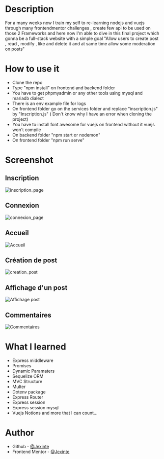 # Description

For a many weeks now I train my self to re-learning nodejs and vuejs through many frontendmentor challenges , create few api to be used on those 2 Frameworks and here now I'm able to dive in this final project which gonna be a full-stack website with a simple goal "Allow users to create post , read , modify , like and delete it and at same time allow some moderation on posts"


# How to use it
 - Clone the repo
 - Type "npm install" on frontend and backend folder
 - You have to get phpmyadmin or any other tools using mysql and mariadb dialect
 - There is an env example file for logs
 - On frontend folder go on the services folder and replace "inscription.js" by "Inscription.js" ( Don't know why I have an error when cloning the project)
 - You have to install font awesome for vuejs on frontend without it vuejs won't compile 
 - On backend folder "npm start or nodemon"
 - On frontend folder "npm run serve"


# Screenshot 

## Inscription 
![inscription_page](https://user-images.githubusercontent.com/88725081/190871206-d7b4dd3f-a5ad-4c92-8b87-bdb14a312122.PNG)

## Connexion 
![connexion_page](https://user-images.githubusercontent.com/88725081/190871204-e93898d5-b051-44af-a11e-f2f5096e998d.PNG)

## Accueil
![Accueil](https://user-images.githubusercontent.com/88725081/191082151-68655e1d-e2e4-413d-8713-4c65b41c6933.png)


## Création de post
![creation_post](https://user-images.githubusercontent.com/88725081/190871354-56b35847-b768-4ed5-8862-789419eea229.PNG)

## Affichage d'un post
![Affichage post ](https://user-images.githubusercontent.com/88725081/191080561-13b2f27b-1fe7-473d-bcab-00518008611e.png)

## Commentaires
![Commentaires](https://user-images.githubusercontent.com/88725081/191080925-09888209-2e41-4b34-8a85-7701ff4a8afe.png)



# What I learned

 - Express middleware
 - Promises
 - Dynamic Paramaters
 - Sequelize ORM 
 - MVC Structure
 - Multer
 - Dotenv package
 - Express Router
 - Express session
 - Express session mysql
 - Vuejs Notions
  and more that I can count...

# Author

- Github - [@Jexinte](https://github.com/Jexinte)
- Frontend Mentor - [@Jexinte](https://www.frontendmentor.io/profile/Jexinte)

